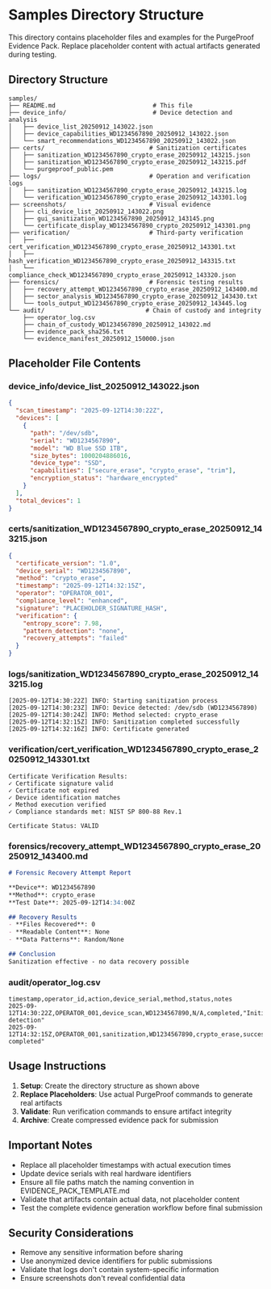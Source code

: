 # Samples Directory Structure

This directory contains placeholder files and examples for the PurgeProof Evidence Pack. Replace placeholder content with actual artifacts generated during testing.

## Directory Structure

```
samples/
├── README.md                           # This file
├── device_info/                        # Device detection and analysis
│   ├── device_list_20250912_143022.json
│   ├── device_capabilities_WD1234567890_20250912_143022.json
│   └── smart_recommendations_WD1234567890_20250912_143022.json
├── certs/                             # Sanitization certificates
│   ├── sanitization_WD1234567890_crypto_erase_20250912_143215.json
│   ├── sanitization_WD1234567890_crypto_erase_20250912_143215.pdf
│   └── purgeproof_public.pem
├── logs/                              # Operation and verification logs
│   ├── sanitization_WD1234567890_crypto_erase_20250912_143215.log
│   └── verification_WD1234567890_crypto_erase_20250912_143301.log
├── screenshots/                       # Visual evidence
│   ├── cli_device_list_20250912_143022.png
│   ├── gui_sanitization_WD1234567890_20250912_143145.png
│   └── certificate_display_WD1234567890_crypto_20250912_143301.png
├── verification/                      # Third-party verification
│   ├── cert_verification_WD1234567890_crypto_erase_20250912_143301.txt
│   ├── hash_verification_WD1234567890_crypto_erase_20250912_143315.txt
│   └── compliance_check_WD1234567890_crypto_erase_20250912_143320.json
├── forensics/                         # Forensic testing results
│   ├── recovery_attempt_WD1234567890_crypto_erase_20250912_143400.md
│   ├── sector_analysis_WD1234567890_crypto_erase_20250912_143430.txt
│   └── tools_output_WD1234567890_crypto_erase_20250912_143445.log
└── audit/                            # Chain of custody and integrity
    ├── operator_log.csv
    ├── chain_of_custody_WD1234567890_20250912_143022.md
    ├── evidence_pack_sha256.txt
    └── evidence_manifest_20250912_150000.json
```

## Placeholder File Contents

### device_info/device_list_20250912_143022.json
```json
{
  "scan_timestamp": "2025-09-12T14:30:22Z",
  "devices": [
    {
      "path": "/dev/sdb",
      "serial": "WD1234567890",
      "model": "WD Blue SSD 1TB",
      "size_bytes": 1000204886016,
      "device_type": "SSD",
      "capabilities": ["secure_erase", "crypto_erase", "trim"],
      "encryption_status": "hardware_encrypted"
    }
  ],
  "total_devices": 1
}
```

### certs/sanitization_WD1234567890_crypto_erase_20250912_143215.json
```json
{
  "certificate_version": "1.0",
  "device_serial": "WD1234567890",
  "method": "crypto_erase",
  "timestamp": "2025-09-12T14:32:15Z",
  "operator": "OPERATOR_001",
  "compliance_level": "enhanced",
  "signature": "PLACEHOLDER_SIGNATURE_HASH",
  "verification": {
    "entropy_score": 7.98,
    "pattern_detection": "none",
    "recovery_attempts": "failed"
  }
}
```

### logs/sanitization_WD1234567890_crypto_erase_20250912_143215.log
```
[2025-09-12T14:30:22Z] INFO: Starting sanitization process
[2025-09-12T14:30:23Z] INFO: Device detected: /dev/sdb (WD1234567890)
[2025-09-12T14:30:24Z] INFO: Method selected: crypto_erase
[2025-09-12T14:32:15Z] INFO: Sanitization completed successfully
[2025-09-12T14:32:16Z] INFO: Certificate generated
```

### verification/cert_verification_WD1234567890_crypto_erase_20250912_143301.txt
```
Certificate Verification Results:
✓ Certificate signature valid
✓ Certificate not expired  
✓ Device identification matches
✓ Method execution verified
✓ Compliance standards met: NIST SP 800-88 Rev.1

Certificate Status: VALID
```

### forensics/recovery_attempt_WD1234567890_crypto_erase_20250912_143400.md
```markdown
# Forensic Recovery Attempt Report

**Device**: WD1234567890
**Method**: crypto_erase
**Test Date**: 2025-09-12T14:34:00Z

## Recovery Results
- **Files Recovered**: 0
- **Readable Content**: None
- **Data Patterns**: Random/None

## Conclusion
Sanitization effective - no data recovery possible
```

### audit/operator_log.csv
```csv
timestamp,operator_id,action,device_serial,method,status,notes
2025-09-12T14:30:22Z,OPERATOR_001,device_scan,WD1234567890,N/A,completed,"Initial detection"
2025-09-12T14:32:15Z,OPERATOR_001,sanitization,WD1234567890,crypto_erase,success,"Sanitization completed"
```

## Usage Instructions

1. **Setup**: Create the directory structure as shown above
2. **Replace Placeholders**: Use actual PurgeProof commands to generate real artifacts
3. **Validate**: Run verification commands to ensure artifact integrity
4. **Archive**: Create compressed evidence pack for submission

## Important Notes

- Replace all placeholder timestamps with actual execution times
- Update device serials with real hardware identifiers  
- Ensure all file paths match the naming convention in EVIDENCE_PACK_TEMPLATE.md
- Validate that artifacts contain actual data, not placeholder content
- Test the complete evidence generation workflow before final submission

## Security Considerations

- Remove any sensitive information before sharing
- Use anonymized device identifiers for public submissions
- Validate that logs don't contain system-specific information
- Ensure screenshots don't reveal confidential data